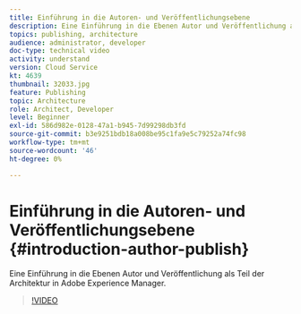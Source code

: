 ```yaml
---
title: Einführung in die Autoren- und Veröffentlichungsebene
description: Eine Einführung in die Ebenen Autor und Veröffentlichung als Teil der Architektur in Adobe Experience Manager.
topics: publishing, architecture
audience: administrator, developer
doc-type: technical video
activity: understand
version: Cloud Service
kt: 4639
thumbnail: 32033.jpg
feature: Publishing
topic: Architecture
role: Architect, Developer
level: Beginner
exl-id: 586d982e-0128-47a1-b945-7d99298db3fd
source-git-commit: b3e9251bdb18a008be95c1fa9e5c79252a74fc98
workflow-type: tm+mt
source-wordcount: '46'
ht-degree: 0%

---
```


# Einführung in die Autoren- und Veröffentlichungsebene {#introduction-author-publish}

Eine Einführung in die Ebenen Autor und Veröffentlichung als Teil der Architektur in Adobe Experience Manager.

>[!VIDEO](https://video.tv.adobe.com/v/32033?quality=12&learn=on)
